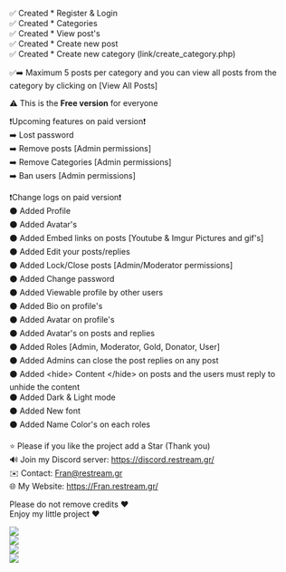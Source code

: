 ✅ Created * Register & Login  
✅ Created * Categories  
✅ Created * View post's  
✅ Created * Create new post  
✅ Created * Create new category (link/create_category.php)  

✅➡️ Maximum 5 posts per category and you can view all posts from the category by clicking on [View All Posts]  

⚠️ This is the **Free version** for everyone  

❗Upcoming features on paid version❗  
➡️ Lost password  
➡️ Remove posts [Admin permissions]  
➡️ Remove Categories [Admin permissions]  
➡️ Ban users [Admin permissions]  

❗Change logs on paid version❗  
⚫ Added Profile  
⚫ Added Avatar's  
⚫ Added Embed links on posts [Youtube & Imgur Pictures and gif's]  
⚫ Added Edit your posts/replies  
⚫ Added Lock/Close posts [Admin/Moderator permissions]  
⚫ Added Change password  
⚫ Added Viewable profile by other users  
⚫ Added Bio on profile's  
⚫ Added Avatar on profile's  
⚫ Added Avatar's on posts and replies  
⚫ Added Roles [Admin, Moderator, Gold, Donator, User]  
⚫ Added Admins can close the post replies on any post  
⚫ Added &lt;hide&gt; Content &lt;/hide&gt; on posts and the users must reply to unhide the content  
⚫ Added Dark & Light mode  
⚫ Added New font  
⚫ Added Name Color's on each roles  

⭐ Please if you like the project add a Star (Thank you)  
🔊 Join my Discord server: https://discord.restream.gr/  
✉️ Contact: Fran@restream.gr  
🌐 My Website: https://Fran.restream.gr/  

Please do not remove credits ❤️  
Enjoy my little project ❤️  
  
![](https://github.com/FRANkiller13/mini-forum/blob/main/Forum.png)  
![](https://github.com/FRANkiller13/mini-forum/blob/main/login.png)  
![](https://github.com/FRANkiller13/mini-forum/blob/main/reg.png)  
![](https://github.com/FRANkiller13/mini-forum/blob/main/viewpost.png)
